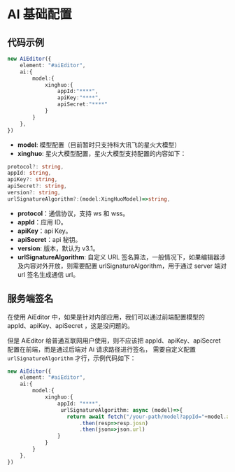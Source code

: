 # AI 基础配置


## 代码示例

```typescript
new AiEditor({
    element: "#aiEditor",
    ai:{
        model:{
            xinghuo:{
                appId:"****",
                apiKey:"****",
                apiSecret:"****"
            }
        }
    },
})
```

- **model**: 模型配置（目前暂时只支持科大讯飞的星火大模型）
- **xinghuo**: 星火大模型配置，星火大模型支持配置的内容如下：

```typescript
protocol?: string,
appId: string,
apiKey?: string,
apiSecret?: string,
version?: string,
urlSignatureAlgorithm?:(model:XingHuoModel)=>string,
```
- **protocol**：通信协议，支持 ws 和 wss。
- **appId**：应用 ID。
- **apiKey**：api Key。
- **apiSecret**：api 秘钥。
- **version**: 版本，默认为 v3.1。
- **urlSignatureAlgorithm**: 自定义 URL 签名算法，一般情况下，如果编辑器涉及内容对外开放，则需要配置 urlSignatureAlgorithm，用于通过 server 端对 url 签名生成通信 url。

## 服务端签名

在使用 AiEditor 中，如果是针对内部应用，我们可以通过前端配置模型的 appId、apiKey、apiSecret ，这是没问题的。

但是 AiEditor 给普通互联网用户使用，则不应该把 appId、apiKey、apiSecret 配置在前端，而是通过后端对 Ai 请求路径进行签名，
需要自定义配置 `urlSignatureAlgorithm` 才行，示例代码如下：

```typescript
new AiEditor({
    element: "#aiEditor",
    ai:{
        model:{
            xinghuo:{
                appId: "****",
                 urlSignatureAlgorithm: async (model)=>{
                   return await fetch("/your-path/model?appId="+model.appId)
                       .then(resp=>resp.josn)
                       .then(json=>json.url)
                }
            }
        }
    },
})
```
